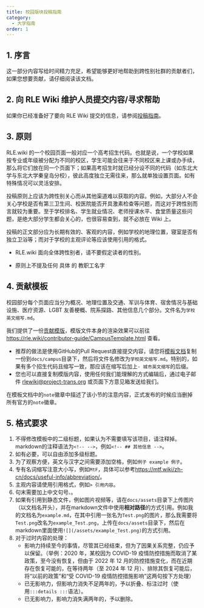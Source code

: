 ```yaml
---
title: 校园版块投稿指南
category:
  - 大学指南
order: 1
---
```


## 1. 序言

这一部分内容写给时间精力充足，希望能够更好地帮助到跨性别社群的贡献者们，如果您想要贡献，请仔细阅读该文档。

## 2. 向 RLE Wiki 维护人员提交内容/寻求帮助

如果你已经准备好了要向 RLE Wiki 提交的信息，请参阅[投稿指南](./other)。

## 3. 原则

RLE.wiki 的一个校园页面一般对应一个高考招生代码。也就是说，一个学校如果按专业或年级被分配为不同的校区，学生可能会往来于不同校区来上课或办手续，那么将它们放在同一个页面下；如果高考招生时就已经分设不同的代码（如东北大学与东北大学秦皇岛分校），彼此高度独立无需往来，那么就单独设置页面。如有特殊情况可以灵活安排。

投稿原则上应该为跨性别关心而从其他渠道难以获取的内容。例如，大部分人不会关心学校是否有第三卫生间、校医院能否开具激素检查等问题，而这对于跨性别而言就较为重要。至于学校排名、学生就业情况、老师授课水平、食堂质量这些问题，是绝大部分学生都会关心的，也很容易查到，就不必放在 Wiki 上。

投稿的正文部分应为长期有效的、客观的内容，例如学校的地理位置，寝室是否有独立卫浴等；而对于学校的主观评论等应该使用引用的格式。

- RLE.wiki 面向全体跨性别者，请不要假定读者的性别。

- 原则上不提及任何 具体 的 教职工名字

## 4. 贡献模板

校园部分每个页面应当分为概况、地理位置及交通、军训与体育、宿舍情况与基础设施、医疗资源、LGBT 友善梗概、院系探路、其他信息几个部分。文件名为`学校英文缩写.md`。

我们提供了一份[贡献模版](https://github.com/project-trans/RLE-wiki/blob/main/docs/contributor-guide/CampusTemplate.md)，模版文件本身的渲染效果可以前往 <https://rle.wiki/contributor-guide/CampusTemplate.html> 查看。

- 推荐的做法是使用GitHub的Pull Request直接提交内容，请您将[模板文档](https://github.com/project-trans/RLE-wiki/blob/main/docs/contributor-guide/CampusTemplate.md)复制一份到`docs/campus`目录下，然后将文件名修改为`学校英文缩写.md`。特别的，如果有多个招生代码且缩写一致，那应该在缩写后加上`- 城市英文缩写`的后缀。
- 您也可以直接复制模版内容，使用任何我们能理解的方式编辑后，通过电子邮件 <rlewiki@project-trans.org> 或页面下方意见箱发送给我们。

在模板文档中的`note`徽章中描述了该小节的注意内容，正式发布的时候应当删掉所有官方的`note`徽章。

## 5. 格式要求

1. 不得修改模板中的二级标题，如果认为不需要填写该项目，请注释掉。markdown的注释语法为`<!-- -->`，例如`<!-- ## 其他信息 -->`。
1. 如有必要，可以自由添加多级标题。
1. 为了观察方便，英文与汉字之间需要添加空格，例如`例子 example 例子`。
1. 专有名词缩写注意大小写，例如`MtF`，具体可以参考<https://mtf.wiki/zh-cn/docs/useful-info/abbreviation/>。
1. 主观内容请使用引用格式，例如`> 引用内容`。
1. 句末需要加上中文句号`。`。
1. 如果有引用到静态文件，例如图片视频等，请在`docs/assets`目录下上传图片（以文档名开头），并在markdown文件中使用**相对路径**的方式引用。例如我的文档名为`example.md`，在其中引用一张名为`Test.png`的图片，那么我需要将`Test.png`改名为`example_Test.png`，上传在`docs/assets`目录下，然后在markdown里面使用`![](/assets/example_Test.png)`的方式引用。
1. 对于过时内容的处理：
   - 影响力持续至今的事情，尽管其已经结束，但为了因果关系完整，仍应予以保留。（举例：2020 年，某校因为 COVID-19 疫情防控措施而取消了某政策，至今没有恢复，但由于 2022 年 12 月的防控措施变化，而在近期存在恢复可能的，在等待两年（至 2024 年 12 月）、排除其恢复可能后，将“以前的政策”和“受 COVID-19 疫情防控措施影响”这两句按下方处理）
   - 已无影响力，但影响力消失不足两年的，予以折叠、标注过时（使用`:::details :::`语法）。
   - 已无影响力，影响力消失满两年的，予以删除。
